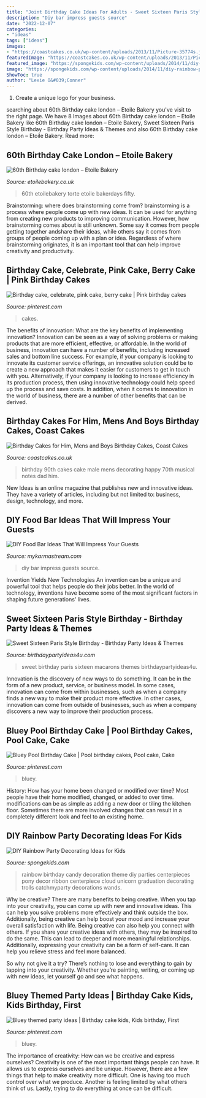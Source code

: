 ```yaml
---
title: "Joint Birthday Cake Ideas For Adults - Sweet Sixteen Paris Style Birthday"
description: "Diy bar impress guests source"
date: "2022-12-07"
categories:
- "ideas"
tags: ["ideas"]
images:
- "https://coastcakes.co.uk/wp-content/uploads/2013/11/Picture-35774s.jpg"
featuredImage: "https://coastcakes.co.uk/wp-content/uploads/2013/11/Picture-35774s.jpg"
featured_image: "https://spongekids.com/wp-content/uploads/2014/11/diy-rainbow-party-decorating-ideas/4-candy-decoration.jpg"
image: "https://spongekids.com/wp-content/uploads/2014/11/diy-rainbow-party-decorating-ideas/4-candy-decoration.jpg"
ShowToc: true
author: "Lexie O&#039;Conner"
---
```



1. Create a unique logo for your business.

	

		
searching about 60th Birthday cake london – Etoile Bakery you've visit to the right page. We have 8 Images about 60th Birthday cake london – Etoile Bakery like 60th Birthday cake london – Etoile Bakery, Sweet Sixteen Paris Style Birthday - Birthday Party Ideas &amp; Themes and also 60th Birthday cake london – Etoile Bakery. Read more:
		
    
## 60th Birthday Cake London – Etoile Bakery

<img loading=lazy src="https://etoilebakery.co.uk/wp-content/uploads/2019/11/UNADJUSTEDNONRAW_thumb_b7ee-768x1024.jpg" onerror="this.onerror=null;this.src='https://tse1.mm.bing.net/th?id=OIP.2dMvi7b719olcc9cH01XGwHaJ4&amp;pid=15.1';" alt="60th Birthday cake london – Etoile Bakery">

_Source: etoilebakery.co.uk_

>60th etoilebakery torte etoile bakerdays fifty. 

	

Brainstorming: where does brainstorming come from?
brainstorming is a process where people come up with new ideas. It can be used for anything from creating new products to improving communication. However, how brainstorming comes about is still unknown. Some say it comes from people getting together andshare their ideas, while others say it comes from groups of people coming up with a plan or idea. Regardless of where brainstorming originates, it is an important tool that can help improve creativity and productivity.

    
## Birthday Cake, Celebrate, Pink Cake, Berry Cake | Pink Birthday Cakes

<img loading=lazy src="https://i.pinimg.com/736x/0a/27/72/0a2772c3da7cce6164db073af7e71d4c.jpg" onerror="this.onerror=null;this.src='https://tse4.mm.bing.net/th?id=OIP.KgmiX_8dp30TezL_-pqHHgHaLH&amp;pid=15.1';" alt="Birthday cake, celebrate, pink cake, berry cake | Pink birthday cakes">

_Source: pinterest.com_

>cakes. 

	

The benefits of innovation: What are the key benefits of implementing innovation?
Innovation can be seen as a way of solving problems or making products that are more efficient, effective, or affordable. In the world of business, innovation can have a number of benefits, including increased sales and bottom line success. For example, if your company is looking to innovate its customer service offerings, an innovative solution could be to create a new approach that makes it easier for customers to get in touch with you. Alternatively, if your company is looking to increase efficiency in its production process, then using innovative technology could help speed up the process and save costs. In addition, when it comes to innovation in the world of business, there are a number of other benefits that can be derived.

    
## Birthday Cakes For Him, Mens And Boys Birthday Cakes, Coast Cakes

<img loading=lazy src="https://coastcakes.co.uk/wp-content/uploads/2013/11/Picture-35774s.jpg" onerror="this.onerror=null;this.src='https://tse3.mm.bing.net/th?id=OIP.08GDLbaN217wDJU2zSEuxAHaKl&amp;pid=15.1';" alt="Birthday Cakes for Him, Mens and Boys Birthday Cakes, Coast Cakes">

_Source: coastcakes.co.uk_

>birthday 90th cakes cake male mens decorating happy 70th musical notes dad him. 

	

New Ideas is an online magazine that publishes new and innovative ideas. They have a variety of articles, including but not limited to: business, design, technology, and more.

    
## DIY Food Bar Ideas That Will Impress Your Guests

<img loading=lazy src="https://mykarmastream.com/wp-content/uploads/2018/07/diy-food-bar-11.jpg" onerror="this.onerror=null;this.src='https://tse4.mm.bing.net/th?id=OIP.TmfLAzoSaWic9XF009DhzgHaKS&amp;pid=15.1';" alt="DIY Food Bar Ideas That Will Impress Your Guests">

_Source: mykarmastream.com_

>diy bar impress guests source. 

	

Invention Yields New Technologies
An invention can be a unique and powerful tool that helps people do their jobs better. In the world of technology, inventions have become some of the most significant factors in shaping future generations' lives.

    
## Sweet Sixteen Paris Style Birthday - Birthday Party Ideas &amp; Themes

<img loading=lazy src="http://www.birthdaypartyideas4u.com/wp-content/uploads/2016/07/Sweet-Sixteen-Paris-Style-Birthday-Macarons-600x800.jpg" onerror="this.onerror=null;this.src='https://tse1.mm.bing.net/th?id=OIP.E7QoZ4efqqJpxB6Tr7f2vQHaJ4&amp;pid=15.1';" alt="Sweet Sixteen Paris Style Birthday - Birthday Party Ideas &amp; Themes">

_Source: birthdaypartyideas4u.com_

>sweet birthday paris sixteen macarons themes birthdaypartyideas4u. 

	

Innovation is the discovery of new ways to do something. It can be in the form of a new product, service, or business model. In some cases, innovation can come from within businesses, such as when a company finds a new way to make their product more effective. In other cases, innovation can come from outside of businesses, such as when a company discovers a new way to improve their production process.

    
## Bluey Pool Birthday Cake | Pool Birthday Cakes, Pool Cake, Cake

<img loading=lazy src="https://i.pinimg.com/736x/ca/ac/9b/caac9b3a071a30d3107f7d5e21bf7679.jpg" onerror="this.onerror=null;this.src='https://tse3.mm.bing.net/th?id=OIP.QY_dXylJC2P51vpiYsx9fwHaJ3&amp;pid=15.1';" alt="Bluey Pool Birthday Cake | Pool birthday cakes, Pool cake, Cake">

_Source: pinterest.com_

>bluey. 

	

History: How has your home been changed or modified over time?
Most people have their home modified, changed, or added to over time. modifications can be as simple as adding a new door or tiling the kitchen floor. Sometimes there are more involved changes that can result in a completely different look and feel to an existing home.

    
## DIY Rainbow Party Decorating Ideas For Kids

<img loading=lazy src="https://spongekids.com/wp-content/uploads/2014/11/diy-rainbow-party-decorating-ideas/4-candy-decoration.jpg" onerror="this.onerror=null;this.src='https://tse2.mm.bing.net/th?id=OIP.GfTxgQhCKywEmuWykiSTCAHaLG&amp;pid=15.1';" alt="DIY Rainbow Party Decorating Ideas for Kids">

_Source: spongekids.com_

>rainbow birthday candy decoration theme diy parties centerpieces pony decor ribbon centerpiece cloud unicorn graduation decorating trolls catchmyparty decorations wands. 

	

Why be creative?
There are many benefits to being creative. When you tap into your creativity, you can come up with new and innovative ideas. This can help you solve problems more effectively and think outside the box. Additionally, being creative can help boost your mood and increase your overall satisfaction with life.
Being creative can also help you connect with others. If you share your creative ideas with others, they may be inspired to do the same. This can lead to deeper and more meaningful relationships. Additionally, expressing your creativity can be a form of self-care. It can help you relieve stress and feel more balanced.

So why not give it a try? There’s nothing to lose and everything to gain by tapping into your creativity. Whether you’re painting, writing, or coming up with new ideas, let yourself go and see what happens.

    
## Bluey Themed Party Ideas | Birthday Cake Kids, Kids Birthday, First

<img loading=lazy src="https://i.pinimg.com/736x/b8/ab/e9/b8abe98942933fffdeadac1161d63543.jpg" onerror="this.onerror=null;this.src='https://tse4.mm.bing.net/th?id=OIP.KnJcYz2itWDOfkZ5sDg9YwHaJ3&amp;pid=15.1';" alt="Bluey themed party ideas | Birthday cake kids, Kids birthday, First">

_Source: pinterest.com_

>bluey. 

	

The importance of creativity: How can we be creative and express ourselves?
Creativity is one of the most important things people can have. It allows us to express ourselves and be unique. However, there are a few things that help to make creativity more difficult. One is having too much control over what we produce. Another is feeling limited by what others think of us. Lastly, trying to do everything at once can be difficult.

